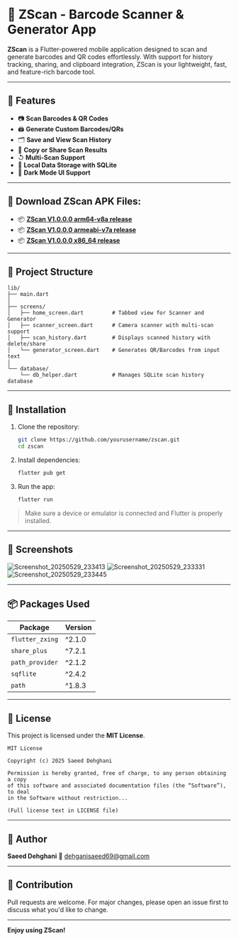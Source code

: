 # 📱 ZScan - Barcode Scanner & Generator App

**ZScan** is a Flutter-powered mobile application designed to scan and generate barcodes and QR codes effortlessly. With support for history tracking, sharing, and clipboard integration, ZScan is your lightweight, fast, and feature-rich barcode tool.

---

## 🚀 Features

* 📷 **Scan Barcodes & QR Codes**
* 🖨️ **Generate Custom Barcodes/QRs**
* 🗂️ **Save and View Scan History**
* 🔗 **Copy or Share Scan Results**
* ↺ **Multi-Scan Support**
* 📀 **Local Data Storage with SQLite**
* 🌙 **Dark Mode UI Support**

---

## 🤖 Download ZScan APK Files:

* 📦 **[ZScan V1.0.0.0 arm64-v8a release](https://drive.google.com/uc?export=download&id=1_W72_hO2q5AHdHES3GJY1kl2_8Gn0ywf)**
* 📦 **[ZScan V1.0.0.0 armeabi-v7a release](https://drive.google.com/uc?export=download&id=1ma0bOyBtVAAIfhA1vE71o5sIOSvCd3fM)**
* 📦 **[ZScan V1.0.0.0 x86_64 release](https://drive.google.com/uc?export=download&id=10y1kfrhL7H7EzrL438KnhJ4U3ewB1Dgg)**

---

## 📂 Project Structure

```
lib/
├── main.dart
│
├── screens/
│   ├── home_screen.dart         # Tabbed view for Scanner and Generator
│   ├── scanner_screen.dart      # Camera scanner with multi-scan support
│   ├── scan_history.dart        # Displays scanned history with delete/share
│   └── generator_screen.dart    # Generates QR/Barcodes from input text
│
└── database/
    └── db_helper.dart           # Manages SQLite scan history database
```

---

## 🧰 Installation

1. Clone the repository:

   ```bash
   git clone https://github.com/yourusername/zscan.git
   cd zscan
   ```

2. Install dependencies:

   ```bash
   flutter pub get
   ```

3. Run the app:

   ```bash
   flutter run
   ```

> Make sure a device or emulator is connected and Flutter is properly installed.

---

## 📸 Screenshots

![Screenshot_20250529_233413](https://github.com/user-attachments/assets/1a20d7fb-3aa6-43ef-a958-98611c94b657)
![Screenshot_20250529_233331](https://github.com/user-attachments/assets/b4020c42-f617-4737-a3bc-6f3e2b85205c)
![Screenshot_20250529_233445](https://github.com/user-attachments/assets/2df33d79-e5b9-4ded-8adc-876d7ea13fae)

---


## 📦 Packages Used

| Package         | Version |
| --------------- | ------- |
| `flutter_zxing` | ^2.1.0  |
| `share_plus`    | ^7.2.1  |
| `path_provider` | ^2.1.2  |
| `sqflite`       | ^2.4.2  |
| `path`          | ^1.8.3  |

---

## 📄 License

This project is licensed under the **MIT License**.

```
MIT License

Copyright (c) 2025 Saeed Dehghani

Permission is hereby granted, free of charge, to any person obtaining a copy
of this software and associated documentation files (the “Software”), to deal
in the Software without restriction...

(Full license text in LICENSE file)
```

---

## 👤 Author

**Saeed Dehghani**
📧 [dehganisaeed69@gmail.com](mailto:dehganisaeed69@gmail.com)

---

## 🌟 Contribution

Pull requests are welcome. For major changes, please open an issue first to discuss what you'd like to change.

---

**Enjoy using ZScan!**
